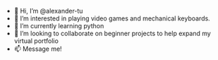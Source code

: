 - 👋 Hi, I’m @alexander-tu
- 👀 I’m interested in playing video games and mechanical keyboards.
- 🌱 I’m currently learning python
- 💞️ I’m looking to collaborate on beginner projects to help expand my virtual portfolio
- 📫 Message me!

<!---
alexander-tu/alexander-tu is a ✨ special ✨ repository because its `README.md` (this file) appears on your GitHub profile.
You can click the Preview link to take a look at your changes.
--->
